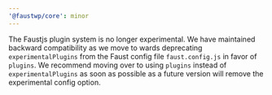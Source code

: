 ```yaml
---
'@faustwp/core': minor
---
```


The Faustjs plugin system is no longer experimental. We have maintained backward compatibility as we move to wards deprecating `experimentalPlugins` from the Faust config file `faust.config.js` in favor of `plugins`. We recommend moving over to using `plugins` instead of `experimentalPlugins` as soon as possible as a future version will remove the experimental config option.
